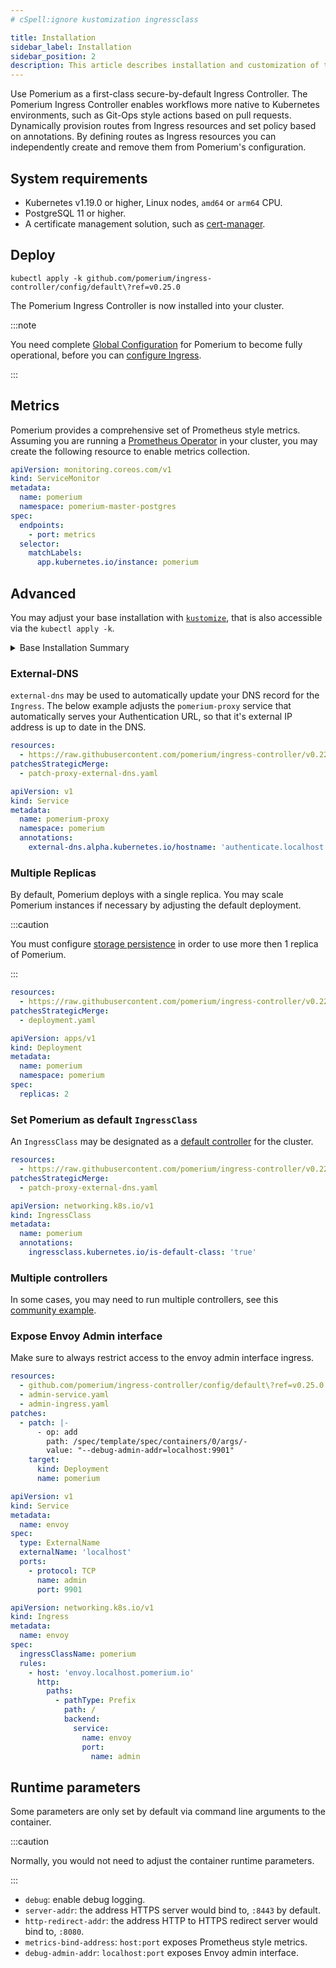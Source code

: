 ```yaml
---
# cSpell:ignore kustomization ingressclass

title: Installation
sidebar_label: Installation
sidebar_position: 2
description: This article describes installation and customization of the Ingress Controller deployment.
---
```


Use Pomerium as a first-class secure-by-default Ingress Controller. The Pomerium Ingress Controller enables workflows more native to Kubernetes environments, such as Git-Ops style actions based on pull requests. Dynamically provision routes from Ingress resources and set policy based on annotations. By defining routes as Ingress resources you can independently create and remove them from Pomerium's configuration.

## System requirements

- Kubernetes v1.19.0 or higher, Linux nodes, `amd64` or `arm64` CPU.
- PostgreSQL 11 or higher.
- A certificate management solution, such as [cert-manager](https://cert-manager.io/).

## Deploy

```console
kubectl apply -k github.com/pomerium/ingress-controller/config/default\?ref=v0.25.0
```

The Pomerium Ingress Controller is now installed into your cluster.

:::note

You need complete [Global Configuration](./configure) for Pomerium to become fully operational, before you can [configure Ingress](./ingress).

:::

## Metrics

Pomerium provides a comprehensive set of Prometheus style metrics. Assuming you are running a [Prometheus Operator](https://github.com/prometheus-operator/prometheus-operator) in your cluster, you may create the following resource to enable metrics collection.

```yaml
apiVersion: monitoring.coreos.com/v1
kind: ServiceMonitor
metadata:
  name: pomerium
  namespace: pomerium-master-postgres
spec:
  endpoints:
    - port: metrics
  selector:
    matchLabels:
      app.kubernetes.io/instance: pomerium
```

## Advanced

You may adjust your base installation with [`kustomize`](https://kustomize.io/), that is also accessible via the `kubectl apply -k`.

<details>
<summary>Base Installation Summary</summary>

The following resources are created:

1. `pomerium` namespace.
2. `pomerium` deployment.
3. `pomerium-proxy` `Service` of type `LoadBalancer`, provisioning an external IP address, that listens on `:80` and `:443` ports. All HTTP requests are upgraded to HTTP requests.
4. `pomerium-metrics` `Service` of type `ClusterIP`, accessible from within the cluster, exposing `/metrics` Prometheus-style metrics endpoint.
5. `pomerium-gen-secrets` one-time `Job` that generates an initial set of bootstrap secrets, and stores them into the `bootstrap` `Secret`.
6. [Pomerium CRD](./reference) definitions.
7. RBAC rules.

The default manifest may be rebuilt by running the below command in the [`pomerium/ingress-controller`](https://github.com/pomerium/ingress-controller/tree/main/config) repo.

```console
kustomize build config/default
```

</details>

### External-DNS

`external-dns` may be used to automatically update your DNS record for the `Ingress`. The below example adjusts the `pomerium-proxy` service that automatically serves your Authentication URL, so that it's external IP address is up to date in the DNS.

```yaml title="kustomization.yaml"
resources:
  - https://raw.githubusercontent.com/pomerium/ingress-controller/v0.22.1/deployment.yaml
patchesStrategicMerge:
  - patch-proxy-external-dns.yaml
```

```yaml title="patch-proxy-external-dns.yaml"
apiVersion: v1
kind: Service
metadata:
  name: pomerium-proxy
  namespace: pomerium
  annotations:
    external-dns.alpha.kubernetes.io/hostname: 'authenticate.localhost.pomerium.io'
```

### Multiple Replicas

By default, Pomerium deploys with a single replica. You may scale Pomerium instances if necessary by adjusting the default deployment.

:::caution

You must configure [storage persistence](/docs/internals/data-storage) in order to use more then 1 replica of Pomerium.

:::

```yaml title="kustomization.yaml"
resources:
  - https://raw.githubusercontent.com/pomerium/ingress-controller/v0.22.1/deployment.yaml
patchesStrategicMerge:
  - deployment.yaml
```

```yaml title="deployment.yaml"
apiVersion: apps/v1
kind: Deployment
metadata:
  name: pomerium
  namespace: pomerium
spec:
  replicas: 2
```

### Set Pomerium as default `IngressClass`

An `IngressClass` may be designated as a [default controller](https://kubernetes.io/docs/concepts/services-networking/ingress/#default-ingress-class) for the cluster.

```yaml title="kustomization.yaml"
resources:
  - https://raw.githubusercontent.com/pomerium/ingress-controller/v0.22.0/deployment.yaml
patchesStrategicMerge:
  - patch-proxy-external-dns.yaml
```

```yaml title="patch-ingress-class.yaml"
apiVersion: networking.k8s.io/v1
kind: IngressClass
metadata:
  name: pomerium
  annotations:
    ingressclass.kubernetes.io/is-default-class: 'true'
```

### Multiple controllers

In some cases, you may need to run multiple controllers, see this [community example](https://discuss.pomerium.com/t/kubernetes-ingress-multiple-idp/155/3).

### Expose Envoy Admin interface

Make sure to always restrict access to the envoy admin interface ingress.

```yaml title="kustomization.yaml"
resources:
  - github.com/pomerium/ingress-controller/config/default\?ref=v0.25.0
  - admin-service.yaml
  - admin-ingress.yaml
patches:
  - patch: |-
      - op: add
        path: /spec/template/spec/containers/0/args/-
        value: "--debug-admin-addr=localhost:9901"
    target:
      kind: Deployment
      name: pomerium
```

```yaml title="admin-service.yaml"
apiVersion: v1
kind: Service
metadata:
  name: envoy
spec:
  type: ExternalName
  externalName: 'localhost'
  ports:
    - protocol: TCP
      name: admin
      port: 9901
```

```yaml title="admin-ingress.yaml"
apiVersion: networking.k8s.io/v1
kind: Ingress
metadata:
  name: envoy
spec:
  ingressClassName: pomerium
  rules:
    - host: 'envoy.localhost.pomerium.io'
      http:
        paths:
          - pathType: Prefix
            path: /
            backend:
              service:
                name: envoy
                port:
                  name: admin
```

## Runtime parameters

Some parameters are only set by default via command line arguments to the container.

:::caution

Normally, you would not need to adjust the container runtime parameters.

:::

- `debug`: enable debug logging.
- `server-addr`: the address HTTPS server would bind to, `:8443` by default.
- `http-redirect-addr`: the address HTTP to HTTPS redirect server would bind to, `:8080`.
- `metrics-bind-address`: `host:port` exposes Prometheus style metrics.
- `debug-admin-addr`: `localhost:port` exposes Envoy admin interface.
